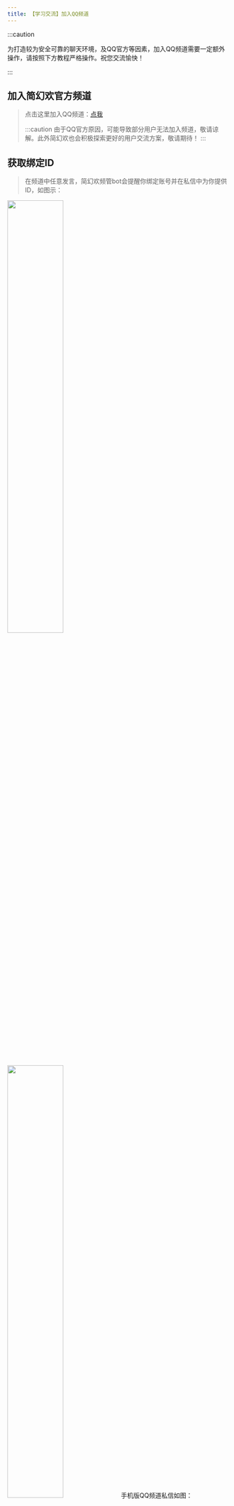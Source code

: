 ```yaml
---
title: 【学习交流】加入QQ频道
---
```


:::caution

为打造较为安全可靠的聊天环境，及QQ官方等因素，加入QQ频道需要一定额外操作，请按照下方教程严格操作。祝您交流愉快！
  
:::

## 加入简幻欢官方频道


> 点击这里加入QQ频道：[点我](https://pd.qq.com/s/32lymaxj2)
>    
> :::caution
>由于QQ官方原因，可能导致部分用户无法加入频道，敬请谅解。此外简幻欢也会积极探索更好的用户交流方案，敬请期待！
> :::
>
   

## 获取绑定ID
     
>在频道中任意发言，简幻欢频管bot会提醒你绑定账号并在私信中为你提供ID，如图示：
<img src="/img/pages/101-joinqqpd/1.png" width="50%" />
<img src="/img/pages/101-joinqqpd/2.png" width="50%" />
手机版QQ频道私信如图：
<img src="/img/pages/101-joinqqpd/3.png" width="50%" />
:::info
如果未向你私信，可向简幻欢频管bot私信“获取ID”以手动获取ID！
<img src="/img/pages/101-joinqqpd/4.png" width="50%" />
:::

   
### 绑定ID
>按照下图，前往[简幻欢官网->控制台](https://simpfun.cn/console)，按照下图指示填写绑定ID：
<img src="/img/pages/101-joinqqpd/5.png" width="50%" />
     
### 绑定成功后，等待1-2分钟即可在官方QQ频道愉快畅聊！
      
:::info 非官方解答：为什么会有这样的限制？太麻烦了！
- 简幻欢做出这样的限制是**为了给大家创造更好的交流环境**，以免**bot/别有用心的人等**破坏聊天环境。
事实证明，这样的限制的确杜绝了绝大部分不良事件的发生，相比sfe3.1，sfe4的QQ群/QQ频道在有这种限制的情况下，交流环境大为改善！
  
- 由于QQ频道官方的种种限制，简幻欢当前不得不做出这种措施以实现整个绑定机制，像sfe3.1那种**主动输入绑定码**的操作，在QQ频道无法实现！
:::